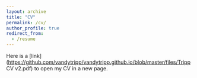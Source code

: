 ```yaml
---
layout: archive
title: "CV"
permalink: /cv/
author_profile: true
redirect_from:
  - /resume
---
```



<object data="../files/Tripp CV v2.pdf" width="1000" height="1000" type='application/pdf'></object>

Here is a [link](https://github.com/vandytripp/vandytripp.github.io/blob/master/files/Tripp CV v2.pdf) to open my CV in a new page. 